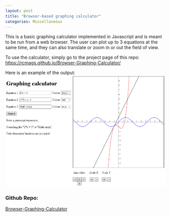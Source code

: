 ```yaml
---
layout: post
title: "Browser-based graphing calculator"
categories: Miscellaneous
---
```


This is a basic graphing calculator implemented in Javascript and is meant to be run from a web browser. The user can plot up to 3 equations at the same time, and they can also translate or zoom in or out the field of view.  

To use the calculator, simply go to the project page of this repo: https://rcmags.github.io/Browser-Graphing-Calculator/  

Here is an example of the output:  
![image](https://raw.githubusercontent.com/RCmags/Browser-Graphing-Calculator/main/plot_example.png)

### Github Repo:
[Browser-Graphing-Calculator](https://rcmags.github.io/Browser-Graphing-Calculator)

